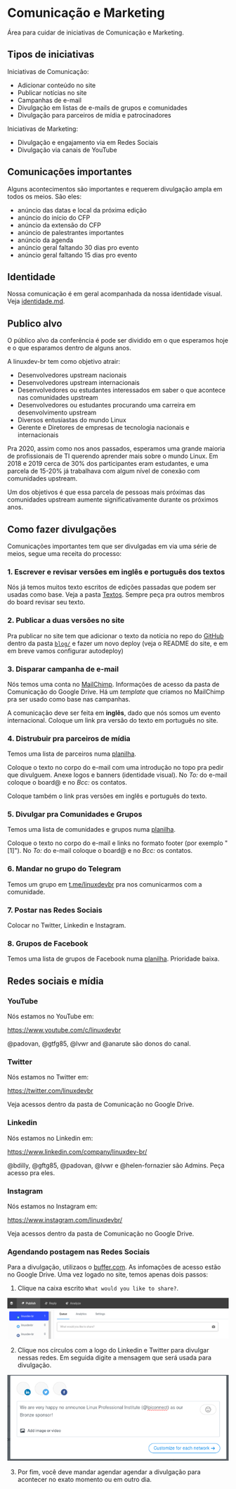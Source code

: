 # Comunicação e Marketing

Área para cuidar de iniciativas de Comunicação e Marketing.

## Tipos de iniciativas

Iniciativas de Comunicação:

* Adicionar conteúdo no site
* Publicar notícias no site
* Campanhas de e-mail
* Divulgação em listas de e-mails de grupos e comunidades
* Divulgação para parceiros de mídia e patrocinadores

Iniciativas de Marketing:

* Divulgação e engajamento via em Redes Sociais
* Divulgação via canais de YouTube

## Comunicações importantes

Alguns acontecimentos são importantes e requerem divulgação ampla em todos os meios. São eles:

* anúncio das datas e local da próxima edição
* anúncio do início do CFP
* anúncio da extensão do CFP
* anúncio de palestrantes importantes
* anúncio da agenda
* anúncio geral faltando 30 dias pro evento
* anúncio geral faltando 15 dias pro evento

## Identidade

Nossa comunicação é em geral acompanhada da nossa identidade visual. Veja [identidade.md](identidade.md).

## Publico alvo

O público alvo da conferência é pode ser dividido em o que esperamos hoje e o que esparamos dentro de alguns anos.

A linuxdev-br tem como objetivo atrair:

* Desenvolvedores upstream nacionais
* Desenvolvedores upstream internacionais
* Desenvolvedores ou estudantes interessados em saber o que acontece nas comunidades upstream
* Desenvolvedores ou estudantes procurando uma carreira em desenvolvimento upstream
* Diversos entusiastas do mundo Linux
* Gerente e Diretores de empresas de tecnologia nacionais e internacionais

Pra 2020, assim como nos anos passados, esperamos uma grande maioria de profissionais de TI querendo aprender mais sobre o mundo Linux. Em 2018 e 2019 cerca de 30% dos participantes eram estudantes, e uma parcela de 15-20% já trabalhava com algum nível de conexão com comunidades upstream.

Um dos objetivos é que essa parcela de pessoas mais próximas das comunidades upstream aumente significativamente durante os próximos anos.

## Como fazer divulgações

Comunicações importantes tem que ser divulgadas em via uma série de meios, segue uma receita do processo:

### 1. Escrever e revisar versões em inglês e português dos textos

Nós já temos muitos texto escritos de edições passadas que podem ser usadas como base. Veja a pasta [Textos](https://drive.google.com/drive/folders/191E04q-3UKY_Dhm6LYNARDQe3GRyrXbP?usp=sharing). Sempre peça pra outros membros do board revisar seu texto.

### 2. Publicar a duas versões no site

Pra publicar no site tem que adicionar o texto da notícia no repo do [GitHub](https://github.com/linuxdev-br/site) dentro da pasta [`blog/`](https://github.com/linuxdev-br/site/tree/master/src/blog) e fazer um novo deploy (veja o README do site, e em em breve vamos configurar autodeploy)

### 3. Disparar campanha de e-mail

Nós temos uma conta no [MailChimp](https://mailchimp.com/). Informações de acesso da pasta de Comunicação do Google Drive. Há um *template* que criamos no MailChimp pra ser usado como base nas campanhas.

A comunicação deve ser feita em **inglês**, dado que nós somos um evento internacional. Coloque um link pra versão do texto em português no site.

### 4. Distrubuir pra parceiros de mídia

Temos uma lista de parceiros numa [planilha](https://docs.google.com/spreadsheets/d/1XJcZ1NAEZJTd1Az_nOQkYdFAjDmXWJ51bDxoYyGP8pE/edit?usp=sharing). 

Coloque o texto no corpo do e-mail com uma introdução no topo pra pedir que divulguem. Anexe logos e banners (identidade visual). No *To:* do e-mail coloque o board@ e no *Bcc:* os contatos.

Coloque também o link pras versões em inglês e português do texto.

### 5. Divulgar pra Comunidades e Grupos

Temos uma lista de comunidades e grupos numa [planilha](https://docs.google.com/spreadsheets/d/1XJcZ1NAEZJTd1Az_nOQkYdFAjDmXWJ51bDxoYyGP8pE/edit?usp=sharing).

Coloque o texto no corpo do e-mail e links no formato footer (por exemplo "[1]"). No *To:* do e-mail coloque o board@ e no *Bcc:* os contatos.

### 6. Mandar no grupo do Telegram

Temos um grupo em [t.me/linuxdevbr](https://t.me/linuxdevbr ) pra nos comunicarmos com a comunidade.

### 7. Postar nas Redes Sociais

Colocar no Twitter, Linkedin e Instagram. 

### 8. Grupos de Facebook

Temos uma lista de grupos de Facebook numa [planilha](https://docs.google.com/spreadsheets/d/1XJcZ1NAEZJTd1Az_nOQkYdFAjDmXWJ51bDxoYyGP8pE/edit?usp=sharing). Prioridade baixa.

## Redes sociais e mídia

### YouTube

Nós estamos no YouTube em:

https://www.youtube.com/c/linuxdevbr

@padovan, @gtfg85, @lvwr and @anarute são donos do canal.

### Twitter

Nós estamos no Twitter em:

https://twitter.com/linuxdevbr

Veja acessos dentro da pasta de Comunicação no Google Drive.

### Linkedin

Nós estamos no Linkedin em:

https://www.linkedin.com/company/linuxdev-br/

@bdilly, @gftg85, @padovan, @lvwr e @helen-fornazier são Admins. Peça acesso pra eles.

### Instagram

Nós estamos no Instagram em:

https://www.instagram.com/linuxdevbr/

Veja acessos dentro da pasta de Comunicação no Google Drive.

### Agendando postagem nas Redes Sociais

Para a divulgação, utilizaos o [buffer.com](https://buffer.com/). As infomações de acesso estão no Google Drive. Uma vez logado no site, temos apenas dois passos:

1. Clique na caixa escrito `What would you like to share?`.

![Alt text](figuras/buffer_1.png?raw=true "Publisher")

2. Clique nos círculos com a logo do Linkedin e Twitter para divulgar
   nessas redes. Em seguida digite a mensagem que será usada para divulgação.

![Alt text](figuras/buffer_2.png?raw=true "Message")

3. Por fim, você deve mandar agendar agendar
   a divulgação para acontecer no exato momento ou em outro dia.
